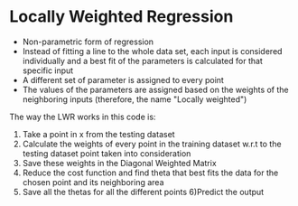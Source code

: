 # Locally Weighted Regression
* Non-parametric form of regression
* Instead of fitting a line to the whole data set, each input is considered individually and a best fit of the parameters is calculated for that specific input 
* A different set of parameter is assigned to every point
* The values of the parameters are assigned based on the weights of the neighboring inputs (therefore, the name "Locally weighted")

The way the LWR works in this code is:
1) Take a point in x from the testing dataset
2) Calculate the weights of every point in the training dataset w.r.t to the testing dataset point taken into consideration
3) Save these weights in the Diagonal Weighted Matrix
4) Reduce the cost function and find theta that best fits the data for the chosen point and its neighboring area
5) Save all the thetas for all the different points
6)Predict the output
